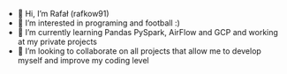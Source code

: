 - 👋 Hi, I’m Rafał (rafkow91)
- 👀 I’m interested in programing and football :)
- 🌱 I’m currently learning Pandas PySpark, AirFlow and GCP and working at my private projects
- 💞️ I’m looking to collaborate on all projects that allow me to develop myself and improve my coding level

<!---
rafkow91/rafkow91 is a ✨ special ✨ repository because its `README.md` (this file) appears on your GitHub profile.
You can click the Preview link to take a look at your changes.
--->

